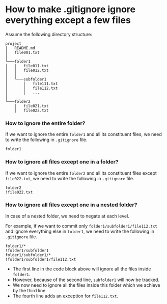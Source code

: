 # How to make .gitignore ignore everything except a few files

Assume the following directory structure:

```
project
│   README.md
│   file001.txt
│
└───folder1
│   │   file011.txt
│   │   file012.txt
│   │
│   └───subfolder1
│       │   file111.txt
│       │   file112.txt
│       │   ...
│
└───folder2
    │   file021.txt
    │   file022.txt
```

### How to ignore the entire folder?

If we want to ignore the entire `folder1` and all its constituent files, we need to write the following in `.gitignore` file.

```
folder1
```

### How to ignore all files except one in a folder?

If we want to ignore the entire `folder2` and all its constituent files except `file022.txt`, we need to write the following in `.gitignore` file.

```
folder2
!file022.txt
```

### How to ignore all files except one in a nested folder?

In case of a nested folder, we need to negate at each level.

For example, if we want to commit only `folder1/subfolder1/file112.txt` and ignore everything else in `folder1`, we need to write the following in `.gitignore` file.

```
folder1/*
!folder1/subfolder1
folder1/subfolder1/*
!folder1/subfolder1/file112.txt
```

-   The first line in the code block above will ignore all the files inside `folder1`.
-   However, because of the second line, `subfolder1` will now be tracked.
-   We now need to ignore all the files inside this folder which we achieve by the third line.
-   The fourth line adds an exception for `file112.txt`.
